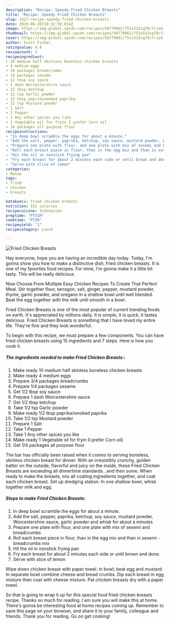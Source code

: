 ```yaml
---
description: "Recipe: Speedy Fried Chicken Breasts"
title: "Recipe: Speedy Fried Chicken Breasts"
slug: 1417-recipe-speedy-fried-chicken-breasts
date: 2019-08-26T20:32:59.014Z
image: https://img-global.cpcdn.com/recipes/50779861/751x532cq70/fried-chicken-breasts-recipe-main-photo.jpg
thumbnail: https://img-global.cpcdn.com/recipes/50779861/751x532cq70/fried-chicken-breasts-recipe-main-photo.jpg
cover: https://img-global.cpcdn.com/recipes/50779861/751x532cq70/fried-chicken-breasts-recipe-main-photo.jpg
author: Scott Fisher
ratingvalue: 4.4
reviewcount: 3
recipeingredient:
- 10 medium half skinless boneless chicken breasts
- 4 medium eggs
- 34 packages breadcrumbs
- 14 packages sesame
- 12 tbsp soy sauce
- 1 dash Worcestershire sauce
- 12 tbsp ketchup
- 12 tsp Garlic powder
- 12 tbsp paprikasmoked paprika
- 12 tsp Mustard powder
- 1 Salt
- 1 Pepper
- 1 Any other spices you like
- 1 Vegetable oil for fryin I prefer Corn oil
- 14 packages all purpose flour
recipeinstructions:
- "In deep bowl scramble the eggs for about a minute."
- "Add the salt, pepper, paprika, ketchup, soy sauce, mustard powder, Worcestershire sauce, garlic powder and whisk for about a minutes"
- "Prepare one plate with flour, and one plate with mix of sesemi and breadcrumbs"
- "Roll each breast piece in flour, than in the egg mix and than in sesemi - breadcrumbs mix"
- "Hit the oil in nonstick frying pan"
- "Fry each breast for about 2 minutes each side or until brown and done."
- "Serve with slice of lemon"
categories:
- Resep
tags:
- fried
- chicken
- breasts

katakunci: fried chicken breasts
nutrition: 151 calories
recipecuisine: Indonesian
preptime: "PT31M"
cooktime: "PT2H"
recipeyield: "1"
recipecategory: Lunch

---
```



![Fried Chicken Breasts](https://img-global.cpcdn.com/recipes/50779861/751x532cq70/fried-chicken-breasts-recipe-main-photo.jpg)

Hey everyone, hope you are having an incredible day today. Today, I'm gonna show you how to make a distinctive dish, fried chicken breasts. It is one of my favorites food recipes. For mine, I'm gonna make it a little bit tasty. This will be really delicious.

Now Choose From Multiple Easy Chicken Recipes To Create That Perfect Meal. Stir together flour, tarragon, salt, ginger, pepper, mustard powder, thyme, garlic powder, and oregano in a shallow bowl until well blended. Beat the egg together with the milk until smooth in a bowl.

Fried Chicken Breasts is one of the most popular of current trending foods on earth. It's appreciated by millions daily. It is simple, it is quick, it tastes delicious. Fried Chicken Breasts is something that I have loved my entire life. They're fine and they look wonderful.


To begin with this recipe, we must prepare a few components. You can have fried chicken breasts using 15 ingredients and 7 steps. Here is how you cook it.

##### The ingredients needed to make Fried Chicken Breasts::

1. Make ready 10 medium half skinless boneless chicken breasts
1. Make ready 4 medium eggs
1. Prepare 3/4 packages breadcrumbs
1. Prepare 1/4 packages sesame
1. Get 1/2 tbsp soy sauce
1. Prepare 1 dash Worcestershire sauce
1. Get 1/2 tbsp ketchup
1. Take 1/2 tsp Garlic powder
1. Make ready 1/2 tbsp paprika/smoked paprika
1. Take 1/2 tsp Mustard powder
1. Prepare 1 Salt
1. Take 1 Pepper
1. Take 1 Any other spices you like
1. Make ready 1 Vegetable oil for fryin (I prefer Corn oil)
1. Get 1/4 packages all purpose flour


The bar has officially been raised when it comes to serving boneless, skinless chicken breast for dinner. With an irresistibly crunchy, golden batter on the outside, flavorful and juicy on the inside, these Fried Chicken Breasts are exceeding all dinnertime standards…and then some. When ready to make the breasts, mix all coating ingredients together, and coat each chicken breast. Set up dredging station: In one shallow bowl, whisk together milk and egg. 

##### Steps to make Fried Chicken Breasts:

1. In deep bowl scramble the eggs for about a minute.
1. Add the salt, pepper, paprika, ketchup, soy sauce, mustard powder, Worcestershire sauce, garlic powder and whisk for about a minutes
1. Prepare one plate with flour, and one plate with mix of sesemi and breadcrumbs
1. Roll each breast piece in flour, than in the egg mix and than in sesemi - breadcrumbs mix
1. Hit the oil in nonstick frying pan
1. Fry each breast for about 2 minutes each side or until brown and done.
1. Serve with slice of lemon


Wipe down chicken breast with paper towel. In bowl, beat egg and mustard. In separate bowl combine cheese and bread crumbs. Dip each breast in egg mixture then coat with cheese mixture. Pat chicken breasts dry with a paper towel. 

So that is going to wrap it up for this special food fried chicken breasts recipe. Thanks so much for reading. I am sure you will make this at home. There's gonna be interesting food at home recipes coming up. Remember to save this page on your browser, and share it to your family, colleague and friends. Thank you for reading. Go on get cooking!
